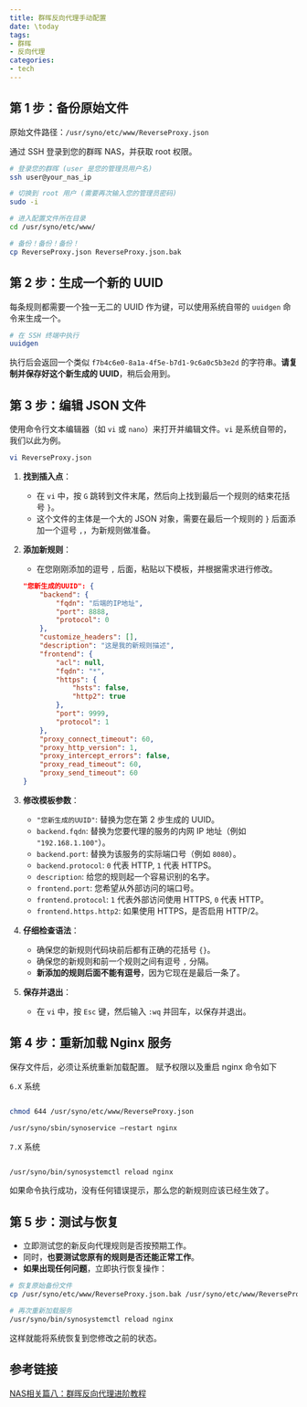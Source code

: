 ```yaml
---
title: 群晖反向代理手动配置
date: \today
tags: 
- 群晖
- 反向代理
categories: 
- tech
---
```



## 第 1 步：备份原始文件
原始文件路径：`/usr/syno/etc/www/ReverseProxy.json`

通过 SSH 登录到您的群晖 NAS，并获取 root 权限。

```bash
# 登录您的群晖 (user 是您的管理员用户名)
ssh user@your_nas_ip

# 切换到 root 用户 (需要再次输入您的管理员密码)
sudo -i

# 进入配置文件所在目录
cd /usr/syno/etc/www/

# 备份！备份！备份！
cp ReverseProxy.json ReverseProxy.json.bak
```

## 第 2 步：生成一个新的 UUID

每条规则都需要一个独一无二的 UUID 作为键，可以使用系统自带的 `uuidgen` 命令来生成一个。

```bash
# 在 SSH 终端中执行
uuidgen
```
执行后会返回一个类似 `f7b4c6e0-8a1a-4f5e-b7d1-9c6a0c5b3e2d` 的字符串。**请复制并保存好这个新生成的 UUID**，稍后会用到。

## 第 3 步：编辑 JSON 文件

使用命令行文本编辑器（如 `vi` 或 `nano`）来打开并编辑文件。`vi` 是系统自带的，我们以此为例。

```bash
vi ReverseProxy.json
```

1.  **找到插入点**：
    *   在 `vi` 中，按 `G` 跳转到文件末尾，然后向上找到最后一个规则的结束花括号 `}`。
    *   这个文件的主体是一个大的 JSON 对象，需要在最后一个规则的 `}` 后面添加一个逗号 `,`，为新规则做准备。

2.  **添加新规则**：
    *   在您刚刚添加的逗号 `,` 后面，粘贴以下模板，并根据需求进行修改。

    ```json
    "您新生成的UUID": {
        "backend": {
            "fqdn": "后端的IP地址",
            "port": 8888,
            "protocol": 0
        },
        "customize_headers": [],
        "description": "这是我的新规则描述",
        "frontend": {
            "acl": null,
            "fqdn": "*",
            "https": {
                "hsts": false,
                "http2": true
            },
            "port": 9999,
            "protocol": 1
        },
        "proxy_connect_timeout": 60,
        "proxy_http_version": 1,
        "proxy_intercept_errors": false,
        "proxy_read_timeout": 60,
        "proxy_send_timeout": 60
    }
    ```

3.  **修改模板参数**：
    *   `"您新生成的UUID"`: 替换为您在第 2 步生成的 UUID。
    *   `backend.fqdn`: 替换为您要代理的服务的内网 IP 地址（例如 `"192.168.1.100"`）。
    *   `backend.port`: 替换为该服务的实际端口号（例如 `8080`）。
    *   `backend.protocol`: `0` 代表 HTTP, `1` 代表 HTTPS。
    *   `description`: 给您的规则起一个容易识别的名字。
    *   `frontend.port`: 您希望从外部访问的端口号。
    *   `frontend.protocol`: `1` 代表外部访问使用 HTTPS, `0` 代表 HTTP。
    *   `frontend.https.http2`: 如果使用 HTTPS，是否启用 HTTP/2。

4.  **仔细检查语法**：
    *   确保您的新规则代码块前后都有正确的花括号 `{}`。
    *   确保您的新规则和前一个规则之间有逗号 `,` 分隔。
    *   **新添加的规则后面不能有逗号**，因为它现在是最后一条了。

5.  **保存并退出**：
    *   在 `vi` 中，按 `Esc` 键，然后输入 `:wq` 并回车，以保存并退出。

## 第 4 步：重新加载 Nginx 服务

保存文件后，必须让系统重新加载配置。
赋予权限以及重启 nginx 命令如下

`6.X` 系统
```bash

chmod 644 /usr/syno/etc/www/ReverseProxy.json

/usr/syno/sbin/synoservice –restart nginx
```
`7.X` 系统
```bash

/usr/syno/bin/synosystemctl reload nginx
```
如果命令执行成功，没有任何错误提示，那么您的新规则应该已经生效了。

## 第 5 步：测试与恢复

*   立即测试您的新反向代理规则是否按预期工作。
*   同时，**也要测试您原有的规则是否还能正常工作**。
*   **如果出现任何问题**，立即执行恢复操作：

```bash
# 恢复原始备份文件
cp /usr/syno/etc/www/ReverseProxy.json.bak /usr/syno/etc/www/ReverseProxy.json

# 再次重新加载服务
/usr/syno/bin/synosystemctl reload nginx
```
这样就能将系统恢复到您修改之前的状态。

## 参考链接

[NAS相关篇八：群晖反向代理进阶教程](https://www.moluyao.wang/17834.html)
